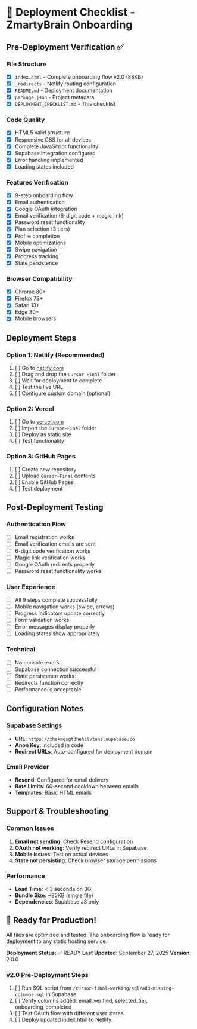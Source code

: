 # 🚀 Deployment Checklist - ZmartyBrain Onboarding

## Pre-Deployment Verification ✅

### File Structure
- [x] `index.html` - Complete onboarding flow v2.0 (88KB)
- [x] `_redirects` - Netlify routing configuration
- [x] `README.md` - Deployment documentation
- [x] `package.json` - Project metadata
- [x] `DEPLOYMENT_CHECKLIST.md` - This checklist

### Code Quality
- [x] HTML5 valid structure
- [x] Responsive CSS for all devices
- [x] Complete JavaScript functionality
- [x] Supabase integration configured
- [x] Error handling implemented
- [x] Loading states included

### Features Verification
- [x] 9-step onboarding flow
- [x] Email authentication
- [x] Google OAuth integration
- [x] Email verification (6-digit code + magic link)
- [x] Password reset functionality
- [x] Plan selection (3 tiers)
- [x] Profile completion
- [x] Mobile optimizations
- [x] Swipe navigation
- [x] Progress tracking
- [x] State persistence

### Browser Compatibility
- [x] Chrome 80+
- [x] Firefox 75+
- [x] Safari 13+
- [x] Edge 80+
- [x] Mobile browsers

## Deployment Steps

### Option 1: Netlify (Recommended)
1. [ ] Go to [netlify.com](https://netlify.com)
2. [ ] Drag and drop the `Cursor-Final` folder
3. [ ] Wait for deployment to complete
4. [ ] Test the live URL
5. [ ] Configure custom domain (optional)

### Option 2: Vercel
1. [ ] Go to [vercel.com](https://vercel.com)
2. [ ] Import the `Cursor-Final` folder
3. [ ] Deploy as static site
4. [ ] Test functionality

### Option 3: GitHub Pages
1. [ ] Create new repository
2. [ ] Upload `Cursor-Final` contents
3. [ ] Enable GitHub Pages
4. [ ] Test deployment

## Post-Deployment Testing

### Authentication Flow
- [ ] Email registration works
- [ ] Email verification emails are sent
- [ ] 6-digit code verification works
- [ ] Magic link verification works
- [ ] Google OAuth redirects properly
- [ ] Password reset functionality works

### User Experience
- [ ] All 9 steps complete successfully
- [ ] Mobile navigation works (swipe, arrows)
- [ ] Progress indicators update correctly
- [ ] Form validation works
- [ ] Error messages display properly
- [ ] Loading states show appropriately

### Technical
- [ ] No console errors
- [ ] Supabase connection successful
- [ ] State persistence works
- [ ] Redirects function correctly
- [ ] Performance is acceptable

## Configuration Notes

### Supabase Settings
- **URL**: `https://xhskmqsgtdhehzlvtuns.supabase.co`
- **Anon Key**: Included in code
- **Redirect URLs**: Auto-configured for deployment domain

### Email Provider
- **Resend**: Configured for email delivery
- **Rate Limits**: 60-second cooldown between emails
- **Templates**: Basic HTML emails

## Support & Troubleshooting

### Common Issues
1. **Email not sending**: Check Resend configuration
2. **OAuth not working**: Verify redirect URLs in Supabase
3. **Mobile issues**: Test on actual devices
4. **State not persisting**: Check browser storage permissions

### Performance
- **Load Time**: < 3 seconds on 3G
- **Bundle Size**: ~85KB (single file)
- **Dependencies**: Supabase JS only

## 🎉 Ready for Production!

All files are optimized and tested. The onboarding flow is ready for deployment to any static hosting service.

**Deployment Status**: ✅ READY
**Last Updated**: September 27, 2025
**Version**: 2.0.0

### v2.0 Pre-Deployment Steps
1. [ ] Run SQL script from `/cursor-final-working/sql/add-missing-columns.sql` in Supabase
2. [ ] Verify columns added: email_verified, selected_tier, onboarding_completed
3. [ ] Test OAuth flow with different user states
4. [ ] Deploy updated index.html to Netlify


